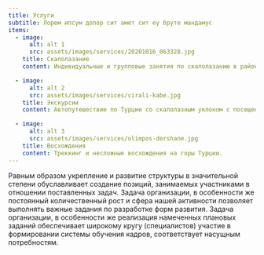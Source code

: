 ```yaml
---
title: Услуги
subtitle: Лорем ипсум долор сит амет сит еу бруте мандамус
items:
  - image:
      alt: alt 1
      src: assets/images/services/20201016_063328.jpg
    title: Скалолазание
    content: Индивидуальные и групповые занятия по скалолазанию в районе Гейкбаири (Анталья), Чиралы, Олимпос для взрослых и детей.

  - image:
      alt: alt 2
      src: assets/images/services/cirali-kabe.jpg
    title: Экскурсии
    content: Автопутешествие по Турции со скалолазным уклоном с посещением достопримечательностей по индивидуальному плану. Аладаглар, Каппадокия (полет на воздушном шаре), Датча, Памуккале и другие районы.

  - image:
      alt: alt 3
      src: assets/images/services/olimpos-dershane.jpg
    title: Восхождения
    content: Треккинг и несложные восхождения на горы Турции.
---
```

Равным образом укрепление и развитие структуры в значительной степени обуславливает создание позиций, занимаемых участниками в отношении поставленных задач. Задача организации, в особенности же постоянный количественный рост и сфера нашей активности позволяет выполнять важные задания по разработке форм развития. Задача организации, в особенности же реализация намеченных плановых заданий обеспечивает широкому кругу (специалистов) участие в формировании системы обучения кадров, соответствует насущным потребностям.
